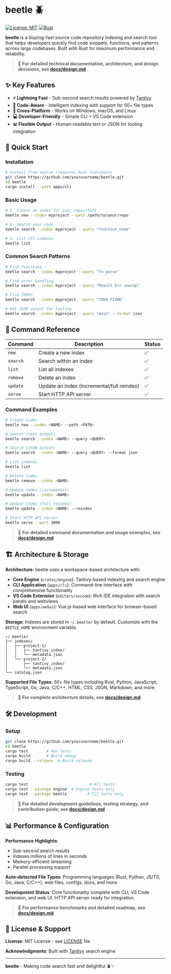 # beetle 🪲

[![License: MIT](https://img.shields.io/badge/License-MIT-yellow.svg)](https://opensource.org/licenses/MIT)
[![Rust](https://img.shields.io/badge/rust-%23000000.svg?style=flat&logo=rust&logoColor=white)](https://www.rust-lang.org)

**beetle** is a blazing-fast source code repository indexing and search tool that helps developers quickly find code snippets, functions, and patterns across large codebases. Built with Rust for maximum performance and reliability.

> 📖 **For detailed technical documentation, architecture, and design decisions, see [docs/design.md](docs/design.md)**

## ✨ Key Features

- **⚡ Lightning Fast** - Sub-second search results powered by [Tantivy](https://github.com/quickwit-oss/tantivy)
- **🧠 Code-Aware** - Intelligent indexing with support for 50+ file types
- **🚀 Cross-Platform** - Works on Windows, macOS, and Linux
- **💻 Developer-Friendly** - Simple CLI + VS Code extension
- **📊 Flexible Output** - Human-readable text or JSON for tooling integration

## 🚀 Quick Start

### Installation

```bash
# Install from source (requires Rust toolchain)
git clone https://github.com/yourusername/beetle.git
cd beetle
cargo install --path apps/cli
```

### Basic Usage

```bash
# 1. Create an index for your repository
beetle new --index myproject --path /path/to/your/repo

# 2. Search your code
beetle search --index myproject --query "function_name"

# 3. List all indexes
beetle list
```

### Common Search Patterns

```bash
# Find functions
beetle search --index myproject --query "fn parse"

# Find error handling
beetle search --index myproject --query "Result Err unwrap"

# Find TODOs
beetle search --index myproject --query "TODO FIXME"

# Get JSON output for tooling
beetle search --index myproject --query "main" --format json
```

## 📖 Command Reference

| Command | Description | Status |
|---------|-------------|---------|
| `new` | Create a new index | ✅ |
| `search` | Search within an index | ✅ |
| `list` | List all indexes | ✅ |
| `remove` | Delete an index | ✅ |
| `update` | Update an index (incremental/full reindex) | ✅ |
| `serve` | Start HTTP API server | ✅ |

### Command Examples

```bash
# Create index
beetle new --index <NAME> --path <PATH>

# Search (text output)
beetle search --index <NAME> --query <QUERY>

# Search (JSON output)
beetle search --index <NAME> --query <QUERY> --format json

# List indexes
beetle list

# Delete index
beetle remove --index <NAME>

# Update index (incremental)
beetle update --index <NAME>

# Update index (full reindex)
beetle update --index <NAME> --reindex

# Start HTTP API server
beetle serve --port 3000
```

> 📖 **For detailed command documentation and usage examples, see [docs/design.md](docs/design.md)**

## 🏗️ Architecture & Storage

**Architecture**: beetle uses a workspace-based architecture with:
- **Core Engine** (`crates/engine`): Tantivy-based indexing and search engine
- **CLI Application** (`apps/cli`): Command-line interface with comprehensive functionality
- **VS Code Extension** (`editors/vscode`): Rich IDE integration with search panels and webviews
- **Web UI** (`apps/webui`): Vue.js-based web interface for browser-based search

**Storage**: Indexes are stored in `~/.beetle/` by default. Customize with the `BEETLE_HOME` environment variable.

```
~/.beetle/
├── indexes/
│   ├── project-1/
│   │   ├── tantivy_index/
│   │   └── metadata.json
│   └── project-2/
│       ├── tantivy_index/
│       └── metadata.json
└── catalog.json
```

**Supported File Types**: 50+ file types including Rust, Python, JavaScript, TypeScript, Go, Java, C/C++, HTML, CSS, JSON, Markdown, and more.

> 📖 **For complete architecture details, see [docs/design.md](docs/design.md)**

## 🛠️ Development

### Setup

```bash
git clone https://github.com/yourusername/beetle.git
cd beetle
cargo test        # Run tests
cargo build       # Build debug
cargo build --release  # Build release
```

### Testing

```bash
cargo test                           # All tests
cargo test --package engine  # Engine tests only
cargo test --package beetle         # CLI tests only
```

> 📖 **For detailed development guidelines, testing strategy, and contribution guide, see [docs/design.md](docs/design.md)**

## 📊 Performance & Configuration

**Performance Highlights**:
- Sub-second search results
- Indexes millions of lines in seconds  
- Memory-efficient streaming
- Parallel processing support

**Auto-detected File Types**: Programming languages (Rust, Python, JS/TS, Go, Java, C/C++), web files, configs, docs, and more.

**Development Status**: Core functionality complete with CLI, VS Code extension, and web UI. HTTP API server ready for integration.

> 📖 **For performance benchmarks and detailed roadmap, see [docs/design.md](docs/design.md)**

## 📄 License & Support

**License**: MIT License - see [LICENSE](LICENSE) file

**Acknowledgments**: Built with [Tantivy](https://github.com/quickwit-oss/tantivy) search engine

---

**beetle** - Making code search fast and delightful 🪲✨
